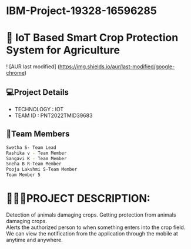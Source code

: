 # IBM-Project-19328-16596285
# 🌱 IoT Based Smart Crop Protection System for Agriculture
! [AUR last modified] (https://img.shields.io/aur/last-modified/google-chrome)
## 💻Project Details
- TECHNOLOGY : IOT        
- TEAM ID : PNT2022TMID39683

## 🍵Team Members

```sh
Swetha S- Team Lead
Rashika v - Team Member
Sangavi K - Team Member
Sneha B R-Team Member
Pooja Lakshmi S-Team Member
Team Member 5
```

# **👩🏻‍💻PROJECT DESCRIPTION:**          
Detection of animals damaging crops.
Getting protection from animals damaging crops.      
Alerts the authorized person to when something enters into the crop field.     
We can view the notification from the application through the mobile at anytime and anywhere.  







